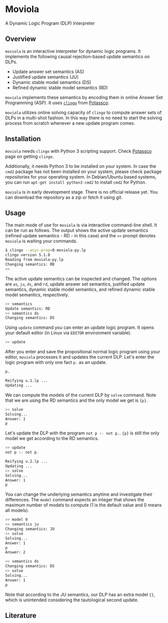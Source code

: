 # Moviola

A Dynamic Logic Program (DLP) Interpreter

## Overview

`moviola` is an interactive interpreter for dynamic logic programs.
It implements the following causal rejection-based update semantics on DLPs.
* Update answer set semantics (AS)
* Justified update semantics (JU)
* Dynamic stable model semantics (DS)
* Refined dynamic stable model semantics (RD)

`moviola` implements these semantics by encoding them in online Answer Set Programming (ASP).
It uses [`clingo`](https://github.com/potassco/clingo) from [Potassco](http://potassco.org).

`moviola` utilizes online solving capacity of `clingo` to compute answer sets of DLPs in a multi-shot fashion.
In this way there is no need to start the solving process from scratch whenever a new update program comes.

## Installation

`moviola` needs `clingo` with Python 3 scripting support.
Check [Potassco](https://potassco.org/clingo/) page on getting `clingo`.

Additionally, it needs Python 3 to be installed on your system.
In case the `cmd2` package has not been installed on your system, please check package repositories for your operating system.
In Debian/Ubuntu based systems, you can run `apt-get install python3-cmd2` to install `cmd2` for Python.

`moviola` is in early development stage. There is no official release yet.
You can download the repository as a zip or fetch it using git.

## Usage

The main mode of use for `moviola` is via interactive command-line shell.
It can be run as follows.
The output shows the active update semantics (refined update semantics - RD - in this case) and 
the `>>` prompt denotes `moviola` is waiting your commands.

```bash
$ clingo --acyc-prop=0 moviola-py.lp
clingo version 5.1.0
Reading from moviola-py.lp
Changing semantics: RD
>> 
```

The active update semantics can be inspected and changed.
The options are `as`, `ju`, `ds`, and `rd`, 
update answer set semantics, justified update semantics, dynamic stable model semantics, and refined dynamic stable model semantics, respectively.

```bash
>> semantics
Update semantics: RD
>> semantics ds
Changing semantics: DS
```

Using `update` command you can enter an update logic program.
It opens your default editor (in Linux via `EDITOR` environment variable).

```bash
>> update
```

After you enter and save the propositional normal logic program using your editor, 
`moviola` processes it and updates the current DLP.
Let's enter the logic program with only one fact `p.` as an update.

```bash
p.

Reifying u.1.lp ...
Updating ...
```

We can compute the models of the current DLP by `solve` command.
Note that we are using the RD semantics and the only model we get is `{p}`.

```bash
>> solve
Solving...
Answer: 1
p
```

Let's update the DLP with the program `not p :- not p.`.
`{p}` is still the only model we get according to the RD semantics.

```bash
>> update
not p :- not p.

Reifying u.2.lp ...
Updating ...
>> solve
Solving...
Answer: 1
p
```

You can change the underlying semantics anytime and investigate their differences.
The `model` command expects an integer that shows the maximum number of models to compute
(1 is the default value and 0 means all models).

```bash
>> model 0
>> semantics ju
Changing semantics: JU
>> solve
Solving...
Answer: 1
p
Answer: 2

>> semantics ds
Changing semantics: DS
>> solve
Solving...
Answer: 1
p
```

Note that according to the JU semantics, our DLP has an extra model `{}`,
which is unintended considering the tautological second update.


## Literature


